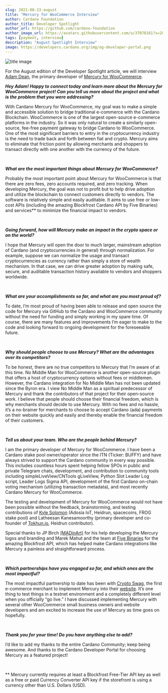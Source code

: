 ```yaml
---
slug: 2021-08-23-august
title: "Mercury for WooCommerce Interview"
author: Cardano Foundation
author_title: Developer Spotlight
author_url: https://github.com/cardano-foundation
author_image_url: https://avatars.githubusercontent.com/u/37078161?s=200&v=4
tags: [payment, interview]
description: "August Spotlight Interview"
image: https://developers.cardano.org/img/og-developer-portal.png
---
```


![title image](/img/devblog/mercury-logo.jpg)

For the August edition of the Developer Spotlight article, we will interview [Adam Dean](https://twitter.com/adamKDean), the primary developer of [Mercury for WooCommerce](https://github.com/cardano-mercury/cardano-mercury-woocommerce).
<br />

**_Hey Adam! Happy to connect today and learn more about the Mercury for WooCommerce project! Can you tell us more about the project and what is the problem that you were addressing?_**

With Cardano Mercury for WooCommerce, my goal was to make a simple and accessible solution to bridge traditional e-commerce with the Cardano Blockchain. WooCommerce is one of the largest open-source e-commerce platforms in the industry. So it was only natural to create a similarly open-source, fee-free payment gateway to bridge Cardano to WooCommerce. One of the most significant barriers to entry in the cryptocurrency industry is the need to trade back and forth between fiat and crypto. Mercury aims to eliminate that friction point by allowing merchants and shoppers to transact directly with one another with the currency of the future.

<br />

<!-- truncate -->


**_What are the most important things about Mercury for WooCommerce?_**

Probably the most important point about Mercury for WooCommerce is that there are zero fees, zero accounts required, and zero tracking. When developing Mercury, the goal was not to profit but to help drive adoption and utilize the blockchain to connect customers directly to vendors. The software is relatively simple and easily auditable. It aims to use free or low-cost APIs (including the amazing Blockfrost Cardano API by Five Binaries) and services** to minimize the financial impact to vendors.

<br />

**_Going forward, how will Mercury make an impact in the crypto space or on the world?_**

I hope that Mercury will open the door to much larger, mainstream adoption of Cardano (and cryptocurrencies in general) through normalization. For example, suppose we can normalize the usage and transact cryptocurrencies as currency rather than simply a store of wealth mechanism. In that case, we can drive greater adoption by making safe, secure, and auditable transaction history available to vendors and shoppers worldwide.

<br />

**_What are your accomplishments so far, and what are you most proud of?_**

To date, I’m most proud of having been able to release and open source the code for Mercury via GitHub to the Cardano and WooCommerce community without the need for funding and simply working in my spare time. Of course, there are many features and improvements I’m eager to make to the code and looking forward to ongoing development for the foreseeable future.

<br />


**_Why should people choose to use Mercury? What are the advantages over its competitors?_**

To be honest, there are no true competitors to Mercury that I’m aware of at this time. No Middle Man for WooCommerce is another open-source plugin that offers a host of cryptocurrency options without fees or middlemen. However, the Cardano integration for No Middle Man has not been updated since the Byron era. I view No Middle Man as a spiritual predecessor of Mercury and thank the contributors of that project for their open-source work.
I believe that people should choose their financial freedom, which is why merchants should decide to use Mercury. With no fees and no hassle, it’s a no-brainer for merchants to choose to accept Cardano (ada) payments on their website quickly and easily and thereby enable the financial freedom of their customers.

<br />

**_Tell us about your team. Who are the people behind Mercury?_**

I am the primary developer of Mercury for WooCommerce. I have been a Cardano stake pool owner/operator since the ITN (Ticker: BUFFY) and have always strived to support the Cardano community in every way possible. This includes countless hours spent helping fellow SPOs in public and private Telegram chats, development, and contribution to community tools including simpleLiveView/CNTools gLiveView, Python Slot Leader Log script, Leader Logs Sigma API, development of the first Cardano on-chain voting mechanism (utilizing transaction metadata), and most recently Cardano Mercury for WooCommerce.

The testing and development of Mercury for WooCommerce would not have been possible without the feedback, brainstorming, and testing contributions of [Kyle Solomon](https://twitter.com/ADAFrog_Pool) (Adosia IoT, Heidrun, spacecoins, FROG stake pool) and Latheesan Kanesamoorthy (primary developer and co-founder of [Tokhun.io](https://tokhun.io/), Heidrun contributor).

Special thanks to JP Birch [(MADinArt)](https://twitter.com/MADinArt3) for his help developing the Mercury logos and branding and Marek Mahut and the team at [Five Binaries](https://twitter.com/fivebinaries) for the amazing Blockfrost API, which has helped make Cardano integrations like Mercury a painless and straightforward process.

<br />

**_Which partnerships have you engaged so far, and which ones are the most impactful?_**

The most impactful partnership to date has been with [Crypto Swag](https://twitter.com/CryptoSwagio), the first e-commerce merchant to implement Mercury into their [website](https://crypto-swag.io). It’s one thing to test things in a testnet environment and a completely different level when you officially “go live.” 
I have discussed implementing Mercury with several other WooCommerce small business owners and website developers and am excited to increase the use of Mercury as time goes on hopefully.

<br />

**_Thank you for your time! Do you have anything else to add?_**

I’d like to add my thanks to the entire Cardano Community; keep being awesome. And thanks to the Cardano Developer Portal for choosing Mercury as a featured project! 

<br />

** Mercury currently requires at least a Blockfrost Free-Tier API key as well as a free or paid Currency Converter API key if the storefront is using a currency other than U.S. Dollars (USD).

